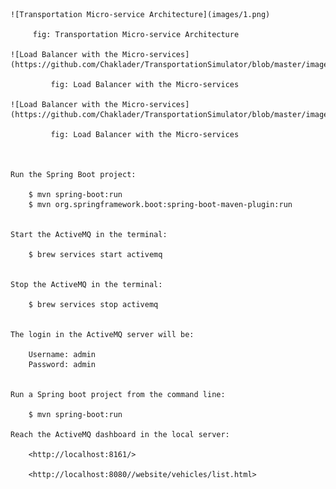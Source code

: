 
    
    
    ![Transportation Micro-service Architecture](images/1.png)
         
         fig: Transportation Micro-service Architecture
         
    ![Load Balancer with the Micro-services](https://github.com/Chaklader/TransportationSimulator/blob/master/images/2.png)
             
             fig: Load Balancer with the Micro-services
             
    ![Load Balancer with the Micro-services](https://github.com/Chaklader/TransportationSimulator/blob/master/images/2.png)
             
             fig: Load Balancer with the Micro-services         
    
    
    
    Run the Spring Boot project:
    
        $ mvn spring-boot:run
        $ mvn org.springframework.boot:spring-boot-maven-plugin:run
    
    
    Start the ActiveMQ in the terminal: 
    
        $ brew services start activemq
    
    
    Stop the ActiveMQ in the terminal: 
        
        $ brew services stop activemq
        
        
    The login in the ActiveMQ server will be: 
    
        Username: admin
        Password: admin
        
        
    Run a Spring boot project from the command line: 
    
        $ mvn spring-boot:run

    Reach the ActiveMQ dashboard in the local server:
    
        <http://localhost:8161/>
        
        <http://localhost:8080//website/vehicles/list.html>